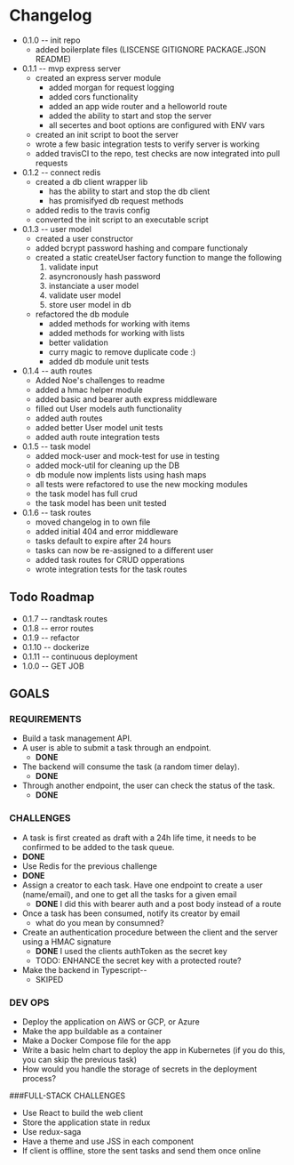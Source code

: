 # Changelog
* 0.1.0 -- init repo
  * added boilerplate files (LISCENSE GITIGNORE PACKAGE.JSON README)
* 0.1.1 -- mvp express server
  * created an express server module
    * added morgan for request logging 
    * added cors functionality
    * added an app wide router and a helloworld route
    * added the ability to start and stop the server
    * all secertes and boot options are configured with ENV vars
  * created an init script to boot the server
  * wrote a few basic integration tests to verify server is working
  * added travisCI to the repo, test checks are now integrated into pull requests
* 0.1.2 -- connect redis
  * created a db client wrapper lib
    * has the ability to start and stop the db client 
    * has promisifyed db request methods
  * added redis to the travis config
  * converted the init script to an executable script
* 0.1.3 -- user model
  * created a user constructor
  * added bcrypt password hashing and compare functionaly
  * created a static createUser factory function to mange the following 
    1. validate input
    2. asyncronously hash password
    3. instanciate a user model
    4. validate user model
    5. store user model in db
  * refactored the db module
    * added methods for working with items
    * added methods for working with lists
    * better validation
    * curry magic to remove duplicate code :)
    * added db module unit tests
* 0.1.4 -- auth routes
  * Added Noe's challenges to readme
  * added a hmac helper module
  * added basic and bearer auth express middleware
  * filled out User models auth functionality
  * added auth routes
  * added better User model unit tests
  * added auth route integration tests
* 0.1.5 -- task model
  * added mock-user and mock-test for use in testing  
  * added mock-util for cleaning up the DB
  * db module now implents lists using hash maps
  * all tests were refactored to use the new mocking modules
  * the task model has full crud
  * the task model has been unit tested
* 0.1.6 -- task routes
  * moved changelog in to own file
  * added initial 404 and error middleware
  * tasks default to expire after 24 hours
  * tasks can now be re-assigned to a different user
  * added task routes for CRUD opperations 
  * wrote integration tests for the task routes

## Todo Roadmap
* 0.1.7 -- randtask routes
* 0.1.8 -- error routes
* 0.1.9 -- refactor
* 0.1.10 -- dockerize
* 0.1.11 -- continuous deployment
* 1.0.0 -- GET JOB

## GOALS
### REQUIREMENTS
* Build a task management API.
* A user is able to submit a task through an endpoint.
  * **DONE**
* The backend will consume the task (a random timer delay).
  * **DONE**
* Through another endpoint, the user can check the status of the task.
  * **DONE**
### CHALLENGES
*  A task is first created as draft with a 24h life time, it needs to be confirmed to be added to the task queue.
  * **DONE**
*  Use Redis for the previous challenge
  * **DONE**
* Assign a creator to each task. Have one endpoint to create a user (name/email), and one to get all the tasks for a given email
  * **DONE** I did this with bearer auth and a post body instead of a route
* Once a task has been consumed, notify its creator by email
  * what do you mean by consumned? 
* Create an authentication procedure between the client and the server using a HMAC signature
  * **DONE** I used the clients authToken as the secret key
  * TODO: ENHANCE the secret key with a protected route?
* Make the backend in Typescript--
  * SKIPED
### DEV OPS
* Deploy the application on AWS or GCP, or Azure
* Make the app buildable as a container
* Make a Docker Compose file for the app
* Write a basic helm chart to deploy the app in Kubernetes (if you do this, you can skip the previous task)
* How would you handle the storage of secrets in the deployment process?

###FULL-STACK CHALLENGES
* Use React to build the web client
* Store the application state in redux
* Use redux-saga
* Have a theme and use JSS in each component
* If client is offline, store the sent tasks and send them once online




